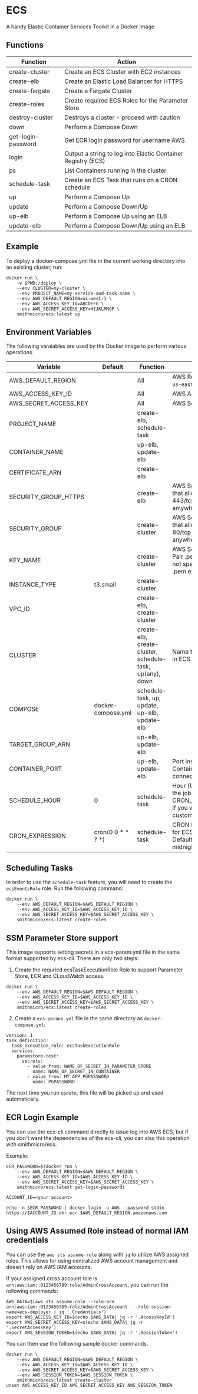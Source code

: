 # ECS
A handy Elastic Container Services Toolkit in a Docker Image

## Functions
| Function | Action |
|----------|--------|
|create-cluster  | Create an ECS Cluster with EC2 instances|
|create-elb      | Create an Elastic Load Balancer for HTTPS|
|create-fargate  | Create a Fargate Cluster|
|create-roles    | Create required ECS Roles for the Parameter Store|
|destroy-cluster | Destroys a cluster - proceed with caution|
|down            | Perform a Dompose Down|
|get-login-password | Get ECR login password for username AWS|
|login           | Output a string to log into Elastic Container Registry (ECS)|
|ps              | List Containers running in the cluster|
|schedule-task   | Create an ECS Task that runs on a CRON schedule|
|up              | Perform a Compose Up|
|update          | Perform a Compose Down/Up|
|up-elb          | Perform a Compose Up using an ELB|
|update-elb      | Perform a Compose Down/Up using an ELB|

## Example
To deploy a docker-compose.yml file in the current working directory into an existing cluster, run:
```
docker run \
    -v $PWD:/deploy \
    --env CLUSTER=my-cluster \
    --env PROJECT_NAME=my-service-and-task-name \
    --env AWS_DEFAULT_REGION=us-west-1 \
    --env AWS_ACCESS_KEY_ID=ABCDEFG \
    --env AWS_SECRET_ACCESS_KEY=HIJKLMNOP \
    smithmicro/ecs:latest up
```

## Environment Variables
The following varaiables are used by the Docker image to perform various operations.

| Variable | Default | Function | Notes |
|---|---|---|---|
|AWS_DEFAULT_REGION||All|AWS Region (e.g. `us-east-1`)|
|AWS_ACCESS_KEY_ID||All|AWS Access Key|
|AWS_SECRET_ACCESS_KEY||All|AWS Secret Key|
|PROJECT_NAME||create-elb, schedule-task||
|CONTAINER_NAME||up-elb, update-elb||
|CERTIFICATE_ARN||create-elb||
|SECURITY_GROUP_HTTPS||create-elb|AWS Secuirty group that allows ports 443/tcp from amywhere|
|SECURITY_GROUP||create-cluster|AWS Secuirty group that allows ports 80/tcp from anywhere|
|KEY_NAME||create-cluster|AWS Security Key Pair .pem file (do not specify the .pem extension)|
|INSTANCE_TYPE|t3.small|create-cluster||
|VPC_ID||create-elb, create-cluster||
|CLUSTER||create-elb, create-cluster, schedule-task, up(any), down|Name that appears in ECS Console|
|COMPOSE|docker-compose.yml|schedule-task, up, update, up-elb, update-elb||
|TARGET_GROUP_ARN||up-elb, update-elb||
|CONTAINER_PORT||up-elb, update-elb|Port inside the Container to connect to ELB|
|SCHEDULE_HOUR|0|schedule-task|Hour (UTC) to run the job daily.  Use CRON_EXPRESSION if you want to customize further.|
|CRON_EXPRESSION|cron(0 0 * * ? *)|schedule-task|CRON Expression for ECS Task - Default: Daily at midnight UTC|

## Scheduling Tasks
In order to use the `schedule-task` feature, you will need to create the `ecsEventsRole` role.  Run the following command:
```
docker run \
    --env AWS_DEFAULT_REGION=$AWS_DEFAULT_REGION \
    --env AWS_ACCESS_KEY_ID=$AWS_ACCESS_KEY_ID \
    --env AWS_SECRET_ACCESS_KEY=$AWS_SECRET_ACCESS_KEY \
    smithmicro/ecs:latest create-roles
```

## SSM Parameter Store support
This image supports setting secrets in a ecs-param.yml file in the same format supported by ecs-cli.  There are only two steps:

1. Create the requried ecsTaskExecutionRole Role to support Parameter Store, ECR and CLoudWatch access.
```
docker run \
    --env AWS_DEFAULT_REGION=$AWS_DEFAULT_REGION \
    --env AWS_ACCESS_KEY_ID=$AWS_ACCESS_KEY_ID \
    --env AWS_SECRET_ACCESS_KEY=$AWS_SECRET_ACCESS_KEY \
    smithmicro/ecs:latest create-roles
```
2. Create a `ecs-parans.yml` file in the same directory as `docker-compose.yml`:
```
version: 1
task_definition:
  task_execution_role: ecsTaskExecutionRole
  services:
    paramstore-test:
      secrets:
        - value_from: NAME_OF_SECRET_IN_PARAMETER_STORE
          name: NAME_OF_SECRET_IN_CONTAINER
        - value_from: MY_APP_PGPASSWORD
          name: PGPASSWORD
```
The next time you run `update`, this file will be picked up and used automatically.

## ECR Login Example
You can use the ecs-cli command directly to issue log into AWS ECS, but if you don't want the dependencies of the ecs-cli, you can also this operation with smithmicro/ecs.

Example:
```
ECR_PASSWORD=$(docker run \
    --env AWS_DEFAULT_REGION=$AWS_DEFAULT_REGION \
    --env AWS_ACCESS_KEY_ID=$AWS_ACCESS_KEY_ID \
    --env AWS_SECRET_ACCESS_KEY=$AWS_SECRET_ACCESS_KEY \
    smithmicro/ecs:latest get-login-password)

ACCOUNT_ID=<your account>

echo -n $ECR_PASSWORD | docker login -u AWS --password-stdin https://$ACCOUNT_ID.dkr.ecr.$AWS_DEFAULT_REGION.amazonaws.com

```
## Using AWS Assumed Role instead of normal IAM credentials
You can use the `aws sts assume-role` along with `jq` to utilize AWS assigned roles.  This allows for using centralized AWS account management and doesn't rely on AWS IAM accounts.

If your assigned cross account role is `arn:aws:iam::0123456789:role/AdminCrossAccount`, you can run the rollowing commands:
```
AWS_DATA=$(aws sts assume-role --role-arn arn:aws:iam::0123456789:role/AdminCrossAccount  --role-session-name=ecs-deployer | jq '.Credentials')
export AWS_ACCESS_KEY_ID=$(echo $AWS_DATA| jq -r '.AccessKeyId')
export AWS_SECRET_ACCESS_KEY=$(echo $AWS_DATA| jq -r '.SecretAccessKey')
export AWS_SESSION_TOKEN=$(echo $AWS_DATA| jq -r '.SessionToken')
```
You can then use the following sample docker commands.
```
docker run \
    --env AWS_DEFAULT_REGION=$AWS_DEFAULT_REGION \
    --env AWS_ACCESS_KEY_ID=$AWS_ACCESS_KEY_ID \
    --env AWS_SECRET_ACCESS_KEY=$AWS_SECRET_ACCESS_KEY \
    --env AWS_SESSION_TOKEN=$AWS_SESSION_TOKEN \
    smithmicro/ecs:latest create-cluster
unset AWS_ACCESS_KEY_ID AWS_SECRET_ACCESS_KEY AWS_SESSION_TOKEN
```